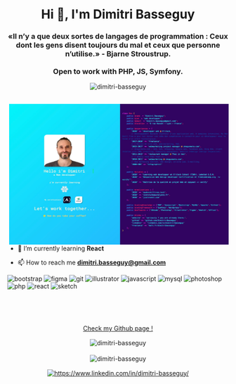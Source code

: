<h1 align="center">Hi 👋, I'm Dimitri Basseguy</h1>
<h3 align="center">«Il n’y a que deux sortes de langages de programmation : Ceux dont les gens disent toujours du mal et ceux que personne n’utilise.» - Bjarne Stroustrup. <br><br>Open to work with PHP, JS, Symfony.</h3>
<p align="center"> <img src="https://komarev.com/ghpvc/?username=dimitri-basseguy" alt="dimitri-basseguy" /> </p>
<br>
<a href="https://dimitri-basseguy.github.io"><img align="right" alt="GIF" src="https://github.com/Dimitri-Basseguy/Dimitri-Basseguy.github.io/blob/master/assets/img/dimitri-basseguy.github.io-screenshot.jpeg?raw=true" width="500" height="320" /></a><br><br>

- 🌱 I’m currently learning **React**

- 📫 How to reach me **dimitri.basseguy@gmail.com**

<p align="left"><img src="https://devicons.github.io/devicon/devicon.git/icons/bootstrap/bootstrap-plain.svg" alt="bootstrap" width="40" height="40"/> <img src="https://www.vectorlogo.zone/logos/figma/figma-icon.svg" alt="figma" width="40" height="40"/> <img src="https://www.vectorlogo.zone/logos/git-scm/git-scm-icon.svg" alt="git" width="40" height="40"/> <img src="https://www.vectorlogo.zone/logos/adobe_illustrator/adobe_illustrator-icon.svg" alt="illustrator" width="40" height="40"/> <img src="https://devicons.github.io/devicon/devicon.git/icons/javascript/javascript-original.svg" alt="javascript" width="40" height="40"/> <img src="https://devicons.github.io/devicon/devicon.git/icons/mysql/mysql-original-wordmark.svg" alt="mysql" width="40" height="40"/> <img src="https://devicons.github.io/devicon/devicon.git/icons/photoshop/photoshop-plain.svg" alt="photoshop" width="40" height="40"/> <img src="https://devicons.github.io/devicon/devicon.git/icons/php/php-original.svg" alt="php" width="40" height="40"/> <img src="https://devicons.github.io/devicon/devicon.git/icons/react/react-original-wordmark.svg" alt="react" width="40" height="40"/> <img src="https://www.vectorlogo.zone/logos/sketchapp/sketchapp-icon.svg" alt="sketch" width="40" height="40"/></p>
<br><br><br>
<p align="center"><a href="https://dimitri-basseguy.github.io">Check my Github page !</a></p>
<p align="center">
<img align="center" src="https://github-readme-stats.vercel.app/api/top-langs/?username=dimitri-basseguy&layout=compact&hide=html&theme=radical" alt="dimitri-basseguy" />
<br><br>
<img align="center" src="https://github-readme-stats.vercel.app/api?username=dimitri-basseguy&show_icons=true&theme=radical" alt="dimitri-basseguy" /></p>

<p align="center">
<a href="https://linkedin.com/in/https://www.linkedin.com/in/dimitri-basseguy/" target="blank"><img align="center" src="https://cdn.jsdelivr.net/npm/simple-icons@3.0.1/icons/linkedin.svg" alt="https://www.linkedin.com/in/dimitri-basseguy/" height="30" width="30" /></a>
</p>
